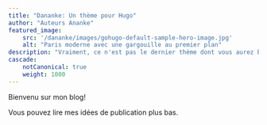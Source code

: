 ```yaml
---
title: "Dananke: Un thème pour Hugo"
author: "Auteurs Ananke"
featured_image:
    src: '/dananke/images/gohugo-default-sample-hero-image.jpg'
    alt: "Paris moderne avec une gargouille au premier plan"
description: "Vraiment, ce n'est pas le dernier thème dont vous aurez besoin."
cascade:
    notCanonical: true
    weight: 1000
---
```

Bienvenu sur mon blog!

Vous pouvez lire mes idées de publication plus bas.
